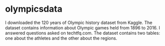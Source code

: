 # olympicsdata
I downloaded the 120 years of Olympic history dataset from Kaggle. The dataset contains information about Olympic games held from 1896 to 2016. I answered questions asked on techtfq.com. The dataset contains two tables: one about the athletes and the other about the regions.
